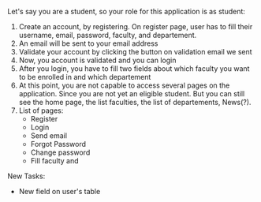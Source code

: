 Let's say you are a student, so your role for this application is as student:
1. Create an account, by registering. On register page, user has to fill their username, email, password, faculty, and departement.
2. An email will be sent to your email address
3. Validate your account by clicking the button on validation email we sent
4. Now, you account is validated and you can login
5. After you login, you have to fill two fields about which faculty you want to be enrolled in and which departement
6. At this point, you are not capable to access several pages on the application. Since you are not yet an eligible student. But you can still see the home page, the list faculties, the list of departements, News(?).
7. List of pages:
    - Register
    - Login
    - Send email
    - Forgot Password
    - Change password
    - Fill faculty and 

New Tasks:
- New field on user's table